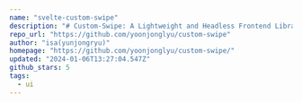 ```yaml
---
name: "svelte-custom-swipe"
description: "# Custom-Swipe: A Lightweight and Headless Frontend Library"
repo_url: "https://github.com/yoonjonglyu/custom-swipe"
author: "isa(yunjongryu)"
homepage: "https://github.com/yoonjonglyu/custom-swipe/"
updated: "2024-01-06T13:27:04.547Z"
github_stars: 5
tags: 
  - ui
---
```

